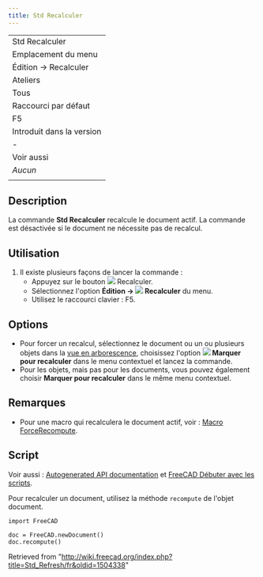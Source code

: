 ```yaml
---
title: Std Recalculer
---
```

|  |
| --- |
| Std Recalculer |
| Emplacement du menu |
| Édition → Recalculer |
| Ateliers |
| Tous |
| Raccourci par défaut |
| F5 |
| Introduit dans la version |
| - |
| Voir aussi |
| *Aucun* |
|  |

## Description

La commande **Std Recalculer** recalcule le document actif. La commande est désactivée si le document ne nécessite pas de recalcul.

## Utilisation

1. Il existe plusieurs façons de lancer la commande :
   * Appuyez sur le bouton ![](/images/Std_Refresh.svg) Recalculer.
   * Sélectionnez l'option **Édition → ![](/images/Std_Refresh.svg) Recalculer** du menu.
   * Utilisez le raccourci clavier : F5.

## Options

* Pour forcer un recalcul, sélectionnez le document ou un ou plusieurs objets dans la [vue en arborescence](/Tree_view/fr "Tree view/fr"), choisissez l'option **![](/images/Std_MarkToRecompute.svg) Marquer pour recalculer** dans le menu contextuel et lancez la commande.
* Pour les objets, mais pas pour les documents, vous pouvez également choisir **Marquer pour recalculer** dans le même menu contextuel.

## Remarques

* Pour une macro qui recalculera le document actif, voir : [Macro ForceRecompute](/Macro_ForceRecompute/fr "Macro ForceRecompute/fr").

## Script

Voir aussi : [Autogenerated API documentation](https://freecad.github.io/SourceDoc/) et [FreeCAD Débuter avec les scripts](/FreeCAD_Scripting_Basics/fr "FreeCAD Scripting Basics/fr").

Pour recalculer un document, utilisez la méthode `recompute` de l'objet document.

```
import FreeCAD

doc = FreeCAD.newDocument()
doc.recompute()

```

Retrieved from "<http://wiki.freecad.org/index.php?title=Std_Refresh/fr&oldid=1504338>"